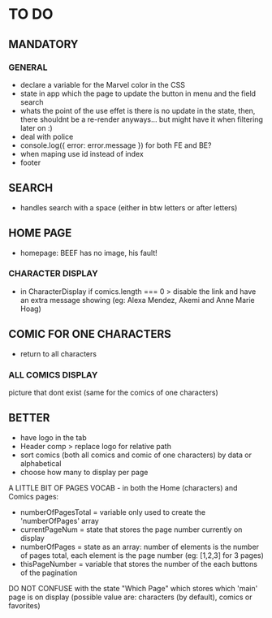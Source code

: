 # TO DO

## MANDATORY

### GENERAL

- declare a variable for the Marvel color in the CSS
- state in app which the page to update the button in menu and the field search
- whats the point of the use effet is there is no update in the state, then, there shouldnt be a re-render anyways... but might have it when filtering later on :)
- deal with police
- console.log({ error: error.message }) for both FE and BE?
- when maping use id instead of index
- footer

## SEARCH

- handles search with a space (either in btw letters or after letters)

## HOME PAGE

- homepage: BEEF has no image, his fault!

### CHARACTER DISPLAY

- in CharacterDisplay if comics.length === 0 > disable the link and have an extra message showing (eg: Alexa Mendez, Akemi and Anne Marie Hoag)

## COMIC FOR ONE CHARACTERS

- return to all characters

### ALL COMICS DISPLAY

picture that dont exist (same for the comics of one characters)

## BETTER

- have logo in the tab
- Header comp > replace logo for relative path
- sort comics (both all comics and comic of one characters) by data or alphabetical
- choose how many to display per page

A LITTLE BIT OF PAGES VOCAB - in both the Home (characters) and Comics pages:

- numberOfPagesTotal = variable only used to create the 'numberOfPages' array
- currentPageNum = state that stores the page number currently on display
- numberOfPages = state as an array: number of elements is the number of pages total, each element is the page number (eg: [1,2,3] for 3 pages)
- thisPageNumber = variable that stores the number of the each buttons of the pagination

DO NOT CONFUSE with the state "Which Page" which stores which 'main' page is on display (possible value are: characters (by default), comics or favorites)
